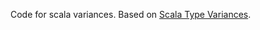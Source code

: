 Code for scala variances.
Based on [Scala Type Variances](http://www.jayway.com/2011/10/04/scala-type-variances-part-one/).
